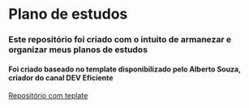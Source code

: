 # Plano de estudos
### Este repositório foi criado com o intuito de armanezar e organizar meus planos de estudos
#### Foi criado baseado no template disponibilizado pelo Alberto Souza, criador do canal DEV Eficiente
[Repositório com teplate](https://github.com/asouza/pilares-design-codigo/blob/master/template-plano-estudo.md)
